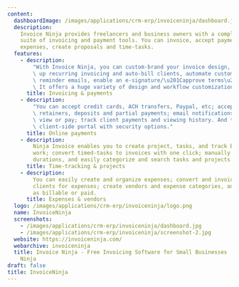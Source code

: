 ```yaml
---
content:
  dashboardImage: /images/applications/crm-erp/invoiceninja/dashboard.jpg
  description:
    Invoice Ninja provides freelancers and business owners with a complete
    suite of invoicing and payment tools. You can invoice, accept payments, track
    expenses, create proposals and time-tasks.
  features:
    - description:
        "With Invoice Ninja, you can custom-brand your invoice design, set\
        \ up recurring invoicing and auto-bill clients, automate custom late-payment\
        \ reminder emails, enable an e-signature/\u201Capprove terms\u201D checkbox.\
        \ It offers a huge variety of design and workflow customizations."
      title: Invoicing & payments
    - description:
        "You can accept credit cards, ACH transfers, Paypal, etc; accept\
        \ retainers, deposits and partial payments; email notifications when clients\
        \ view or pay; track client payments and viewing history. And there\u2019s a\
        \ client-side portal with security options."
      title: Online payments
    - description:
        Ninja Invoice enables you to create project, tasks, and track billable
        work; convert timed-tasks to invoices with one click; manually set task time
        durations, and easily categorize and search tasks and projects.
      title: Time-tracking & projects
    - description:
        You can easily create and organize expenses; convert and invoice
        clients for expenses; create vendors and expense categories, and mark expenses
        as billable or paid.
      title: Expenses & vendors
  logo: /images/applications/crm-erp/invoiceninja/logo.png
  name: InvoiceNinja
  screenshots:
    - /images/applications/crm-erp/invoiceninja/dashboard.jpg
    - /images/applications/crm-erp/invoiceninja/screenshot-2.jpg
  website: https://invoiceninja.com/
  webarchive: invoiceninja
  title: Invoice Ninja - Free Invoicing Software for Small Businesses | Invoice
    Ninja
draft: false
title: InvoiceNinja
---
```


